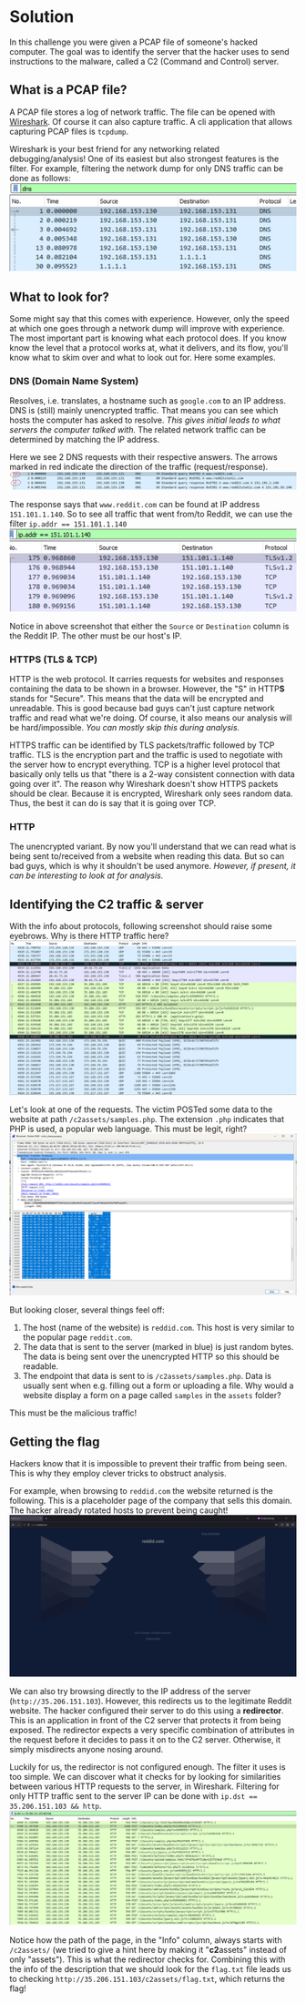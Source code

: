 # Solution
In this challenge you were given a PCAP file of someone's hacked computer. The goal was to identify the server that the hacker uses to send instructions to the malware, called a C2 (Command and Control) server.

## What is a PCAP file?
A PCAP file stores a log of network traffic. The file can be opened with [Wireshark](https://www.wireshark.org). Of course it can also capture traffic. A cli application that allows capturing PCAP files is `tcpdump`.

Wireshark is your best friend for any networking related debugging/analysis! One of its easiest but also strongest features is the filter. For example, filtering the network dump for only DNS traffic can be done as follows: ![](./assets/2023-04-16-19-25-48.png)

## What to look for?
Some might say that this comes with experience. However, only the speed at which one goes through a network dump will improve with experience. The most important part is knowing what each protocol does. If you know know the level that a protocol works at, what it delivers, and its flow, you'll know what to skim over and what to look out for. Here some examples.

### DNS (Domain Name System)
Resolves, i.e. translates, a hostname such as `google.com` to an IP address. DNS is (still) mainly unencrypted traffic. That means you can see which hosts the computer has asked to resolve. *This gives initial leads to what servers the computer talked with.* The related network traffic can be determined by matching the IP address.

Here we see 2 DNS requests with their respective answers. The arrows marked in red indicate the direction of the traffic (request/response). ![](./assets/2023-04-16-19-25-03.png)

The response says that `www.reddit.com` can be found at IP address `151.101.1.140`. So to see all traffic that went from/to Reddit, we can use the filter `ip.addr == 151.101.1.140` ![](./assets/2023-04-16-19-27-34.png)

Notice in above screenshot that either the `Source` or `Destination` column is the Reddit IP. The other must be our host's IP.

### HTTPS (TLS & TCP)
HTTP is the web protocol. It carries requests for websites and responses containing the data to be shown in a browser. However, the "S" in HTTP**S** stands for "Secure". This means that the data will be encrypted and unreadable. This is good because bad guys can't just capture network traffic and read what we're doing. Of course, it also means our analysis will be hard/impossible. *You can mostly skip this during analysis.*

HTTPS traffic can be identified by TLS packets/traffic followed by TCP traffic. TLS is the encryption part and the traffic is used to negotiate with the server how to encrypt everything. TCP is a higher level protocol that basically only tells us that "there is a 2-way consistent connection with data going over it". The reason why Wireshark doesn't show HTTPS packets should be clear. Because it is encrypted, Wireshark only sees random data. Thus, the best it can do is say that it is going over TCP.

### HTTP
The unencrypted variant. By now you'll understand that we can read what is being sent to/received from a website when reading this data. But so can bad guys, which is why it shouldn't be used anymore. *However, if present, it can be interesting to look at for analysis.*

## Identifying the C2 traffic & server
With the info about protocols, following screenshot should raise some eyebrows. Why is there HTTP traffic here? ![](./assets/2023-04-16-19-37-33.png)

Let's look at one of the requests. The victim POSTed some data to the website at path `/c2assets/samples.php`. The extension `.php` indicates that PHP is used, a popular web language. This must be legit, right? ![](./assets/2023-04-16-20-43-38.png)

But looking closer, several things feel off:
1. The host (name of the website) is `reddid.com`. This host is very similar to the popular page `reddit.com`.
2. The data that is sent to the server (marked in blue) is just random bytes. The data is being sent over the unencrypted HTTP so this should be readable.
3. The endpoint that data is sent to is `/c2assets/samples.php`. Data is usually sent when e.g. filling out a form or uploading a file. Why would a website display a form on a page called `samples` in the `assets` folder?

This must be the malicious traffic!

## Getting the flag
Hackers know that it is impossible to prevent their traffic from being seen. This is why they employ clever tricks to obstruct analysis.

For example, when browsing to `reddid.com` the website returned is the following. This is a placeholder page of the company that sells this domain. The hacker already rotated hosts to prevent being caught! ![](./assets/2023-04-16-20-51-02.png)

We can also try browsing directly to the IP address of the server  (`http://35.206.151.103`). However, this redirects us to the legitimate Reddit website. The hacker configured their server to do this using a **redirector**. This is an application in front of the C2 server that protects it from being exposed. The redirector expects a very specific combination of attributes in the request before it decides to pass it on to the C2 server. Otherwise, it simply misdirects anyone nosing around.

Luckily for us, the redirector is not configured enough. The filter it uses is too simple. We can discover what it checks for by looking for similarities between various HTTP requests to the server, in Wireshark. Filtering for only HTTP traffic sent to the server IP can be done with `ip.dst == 35.206.151.103 && http`. ![](./assets/2023-04-16-21-00-59.png)

Notice how the path of the page, in the "Info" column, always starts with `/c2assets/` (we tried to give a hint here by making it "**c2**assets" instead of only "assets"). This is what the redirector checks for. Combining this with the info of the description that we should look for the `flag.txt` file leads us to checking `http://35.206.151.103/c2assets/flag.txt`, which returns the flag!